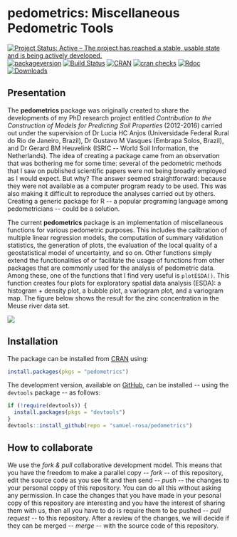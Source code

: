 # pedometrics: Miscellaneous Pedometric Tools

[![Project Status: Active – The project has reached a stable, usable state and is being actively developed.](http://www.repostatus.org/badges/latest/active.svg)](http://www.repostatus.org/#active)
[![packageversion](https://img.shields.io/badge/devel%20version-0.6.6.9004-firebrick.svg?style=flat-square)](commits/master)
[![Build Status](https://travis-ci.org/samuel-rosa/pedometrics.svg?branch=master)](https://travis-ci.org/samuel-rosa/pedometrics)
[![CRAN](https://www.r-pkg.org/badges/version/pedometrics)](https://cran.r-project.org/package=pedometrics)
[![cran checks](https://cranchecks.info/badges/worst/pedometrics)](https://cran.r-project.org/web/checks/check_results_pedometrics.html)
[![Rdoc](http://www.rdocumentation.org/badges/version/pedometrics)](http://www.rdocumentation.org/packages/pedometrics)
[![Downloads](http://cranlogs.r-pkg.org/badges/pedometrics?color=brightgreen)](http://www.r-pkg.org/pkg/pedometrics)

## Presentation

The __pedometrics__ package was originally created to share the developments of my PhD research project 
entitled _Contribution to the Construction of Models for Predicting Soil Properties_ (2012-2016) carried out
under the supervision of Dr Lucia HC Anjos (Universidade Federal Rural do Rio de Janeiro, Brazil), Dr Gustavo 
M Vasques (Embrapa Solos, Brazil), and Dr Gerard BM Heuvelink (ISRIC -- World Soil Information, the 
Netherlands). The idea of creating a package came from an observation that was bothering me for some time: 
several of the pedometric methods that I saw on published scientific papers were not being broadly employed as
I would expect. But why? The answer seemed straightforward: because they were not available as a computer
program ready to be used. This was also making it difficult to reproduce the analyses carried out by others. 
Creating a generic package for R -- a popular programing language among pedometricians -- could be a solution.

The current __pedometrics__ package is an implementation of miscellaneous functions for various pedometric
purposes. This includes the calibration of multiple linear regression models, the computation of summary
validation statistics, the generation of plots, the evaluation of the local quality of a geostatistical model 
of uncertainty, and so on. Other functions simply extend the functionalities of or facilitate the usage of
functions from other packages that are commonly used for the analysis of pedometric data. Among these, one of
the functions that I find very useful is `plotESDA()`. This function creates four plots for exploratory spatial
data analysis (ESDA): a histogram + density plot, a bubble plot, a variogram plot, and a variogram map. The 
figure below shows the result for the zinc concentration in the Meuse river data set.

![](https://raw.githubusercontent.com/samuel-rosa/pedometrics/master/inst/extdata/plot-esda.png)

## Installation

The package can be installed from [CRAN][cran] using:

```R
install.packages(pkgs = "pedometrics")
```

The development version, available on [GitHub][github], can be installed -- using the `devtools` package -- as
follows:

[cran]: https://CRAN.R-project.org/package=pedometrics
[github]: https://github.com/samuel-rosa/pedometrics

```R
if (!require(devtools)) {
  install.packages(pkgs = "devtools")
}
devtools::install_github(repo = "samuel-rosa/pedometrics")
```

## How to collaborate

We use the *fork & pull* collaborative development model. This means that you have the freedom to make a 
parallel copy -- _fork_ -- of this repository, edit the source code as you see fit and then send -- _push_ --
the changes to your personal coppy of this repository. You can do all this without asking any permission. In
case the changes that you have made in your pesonal copy of this repository are interesting and you have the 
interest of sharing them with us, then all you have to do is require them to be pushed -- _pull request_ -- to 
this repository. After a review of the changes, we will decide if they can be merged -- _merge_ -- with the
source code of this repository.
